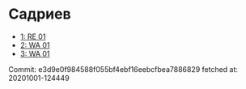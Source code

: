 # Садриев
- [1: RE 01](1.md)
- [2: WA 01](2.md)
- [3: WA 01](3.md)

Commit: e3d9e0f984588f055bf4ebf16eebcfbea7886829
 fetched at: 20201001-124449
